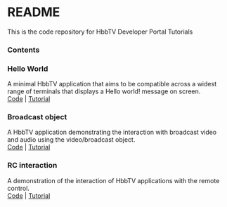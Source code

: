 # README #

This is the code repository for HbbTV Developer Portal Tutorials

### Contents ###

### Hello World ###
A minimal HbbTV application that aims to be compatible across a widest range of terminals that displays a Hello world! message on screen. \
[Code](https://github.com/HbbTV-Association/Tutorials/blob/main/hello-world/hello-world.html) |
[Tutorial](https://developer.hbbtv.org/tutorials/hello-world-application/)

### Broadcast object ###
A HbbTV application demonstrating the interaction with broadcast video and audio using the video/broadcast object. \
[Code](https://github.com/HbbTV-Association/Tutorials/blob/main/broadcast-object/broadcast-object.html) |
[Tutorial](https://developer.hbbtv.org/tutorials/handling-the-broadcast-av-object/) 

### RC interaction ###
A demonstration of the interaction of HbbTV applications with the remote control. \
[Code](https://github.com/HbbTV-Association/Tutorials/blob/main/rc-interaction/rc-interaction.html) |
[Tutorial](https://developer.hbbtv.org/tutorials/interaction-with-the-remote-control/)

